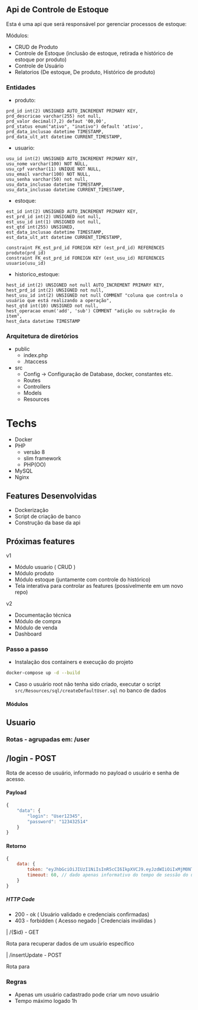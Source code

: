 ## Api de Controle de Estoque

Esta é uma api que será responsável por gerenciar processos de estoque:

Módulos:
- CRUD de Produto
- Controle de Estoque (inclusão de estoque, retirada e histórico de estoque por produto)
- Controle de Usuário
- Relatorios (De estoque, De produto, Histórico de produto)


### Entidades

- produto: 
```
prd_id int(2) UNSIGNED AUTO_INCREMENT PRIMARY KEY,
prd_descricao varchar(255) not null,
prd_valor decimal(7,2) defaut '00,00',
prd_status enum("ativo", "inativo") default 'ativo',
prd_data_inclusao datetime TIMESTAMP,
prd_data_ult_att datetime CURRENT_TIMESTAMP,
```

- usuario:
```
usu_id int(2) UNSIGNED AUTO_INCREMENT PRIMARY KEY,
usu_nome varchar(100) NOT NULL, 
usu_cpf varchar(11) UNIQUE NOT NULL,
usu_email varchar(100) NOT NULL,
usu_senha varchar(50) not null,
usu_data_inclusao datetime TIMESTAMP,
usu_data_inclusao datetime CURRENT_TIMESTAMP,
```

- estoque:
```
est_id int(2) UNSIGNED AUTO_INCREMENT PRIMARY KEY,
est_prd_id int(2) UNSIGNED not null,
est_usu_id int(1) UNSIGNED not null,
est_qtd int(255) UNSIGNED,
est_data_inclusao datetime TIMESTAMP,
est_data_ult_att datetime CURRENT_TIMESTAMP,

constraint FK_est_prd_id FOREIGN KEY (est_prd_id) REFERENCES produto(prd_id)
constraint FK_est_prd_id FOREIGN KEY (est_usu_id) REFERENCES usuario(usu_id)
```

- historico_estoque:
```
hest_id int(2) UNSIGNED not null AUTO_INCREMENT PRIMARY KEY,
hest_prd_id int(2) UNSIGNED not null,
hest_usu_id int(2) UNSIGNED not null COMMENT "coluna que controla o usuário que está realizando a operação",
hest_qtd int(10) UNSIGNED not null,
hest_operacao enum('add', 'sub') COMMENT "adição ou subtração do item",
hest_data datetime TIMESTAMP
```

### Arquitetura de diretórios

- public
    - index.php
    - .htaccess
- src
    - Config <span>-> Configuração de Database, docker, constantes etc.</span>
    - Routes
    - Controllers
    - Models
    - Resources


# Techs
- Docker
- PHP
    - versão 8
    - slim framework
    - PHP(OO)
- MySQL
- Nginx

## Features Desenvolvidas
- Dockerização
- Script de criação de banco
- Construção da base da api

## Próximas features
v1
- Módulo usuario ( CRUD )
- Módulo produto
- Módulo estoque (juntamente com controle do histórico)
- Tela interativa para controlar as features (possivelmente em um novo repo)

v2
- Documentação técnica
- Módulo de compra 
- Módulo de venda
- Dashboard


### Passo a passo

- Instalação dos containers e execução do projeto
```bash
docker-compose up -d --build
```

- Caso o usuário root não tenha sido criado, executar o script  `src/Resources/sql/createDefaultUser.sql` no banco de dados

#### Módulos

## Usuario
### Rotas - agrupadas em: /user

##  /login - POST
Rota de acesso de usuário, informado no payload o usuário e senha de acesso.

#### Payload
```javascript
{
    "data": {
        "login": "User12345",
        "password": "123432514"
    }
}
```

#### Retorno
```javascript
{
    data: {
        token: "eyJhbGciOiJIUzI1NiIsInR5cCI6IkpXVCJ9.eyJzdWIiOiIxMjM0NTY3ODkwIiwibmFtZSI6IlJvZHJpZ28iLCJyb2xlIjoiYWRtaW4ifQ.vqoDiXce_zGG5I81wI2-gbzRq4k2B70UIr1NuZ08Z_4",
        timeout: 60, // dado apenas informativo do tempo de sessão do usuário
    }
}
```

##### HTTP Code
- 200 - ok ( Usuário validado e credenciais confirmadas)
- 403 - forbidden ( Acesso negado | Credenciais inválidas )


| /{$id} - GET

Rota para recuperar dados de um usuário específico


| /insertUpdate - POST

Rota para 

### Regras
- Apenas um usuário cadastrado pode criar um novo usuário
- Tempo máximo logado 1h
